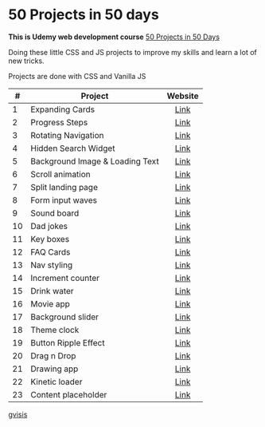 
# 50 Projects in 50 days

**This is Udemy web development course** [50 Projects in 50 Days](https://www.udemy.com/course/50-projects-50-days/)

  

Doing these little CSS and JS projects to improve my skills and learn a lot of new tricks. 

Projects are done with CSS and Vanilla JS 

|#| Project | Website |
|-|----------|:-------------:|
|1| Expanding Cards | [Link](https://gvisis.github.io/50-projects-50-days/expanding-cards/) |
|2| Progress Steps | [Link](https://gvisis.github.io/50-projects-50-days/progress-steps/) |
|3| Rotating Navigation | [Link](https://gvisis.github.io/50-projects-50-days/rotating-navigation/) |
|4| Hidden Search Widget | [Link](https://gvisis.github.io/50-projects-50-days/hidden-search/) |
|5| Background Image & Loading Text | [Link](https://gvisis.github.io/50-projects-50-days/bg-loading/) |
|6| Scroll animation | [Link](https://gvisis.github.io/50-projects-50-days/scroll-animation/) |
|7| Split landing page | [Link](https://gvisis.github.io/50-projects-50-days/split-landing-page/) |
|8| Form input waves | [Link](https://gvisis.github.io/50-projects-50-days/form-input-wave/) |
|9| Sound board | [Link](https://gvisis.github.io/50-projects-50-days/sound-board/) |
|10| Dad jokes | [Link](https://gvisis.github.io/50-projects-50-days/dad-jokes/) |
|11| Key boxes | [Link](https://gvisis.github.io/50-projects-50-days/key-boxes/) |
|12| FAQ Cards | [Link](https://gvisis.github.io/50-projects-50-days/faq/) |
|13| Nav styling | [Link](https://gvisis.github.io/50-projects-50-days/nav-styling/) |
|14| Increment counter | [Link](https://gvisis.github.io/50-projects-50-days/increment-counter/) |
|15| Drink water | [Link](https://gvisis.github.io/50-projects-50-days/drink-water/) |
|16| Movie app | [Link](https://gvisis.github.io/50-projects-50-days/movie-app/) |
|17| Background slider | [Link](https://gvisis.github.io/50-projects-50-days/background-slider/) |
|18| Theme clock | [Link](https://gvisis.github.io/50-projects-50-days/theme-clock/) |
|19| Button Ripple Effect | [Link](https://gvisis.github.io/50-projects-50-days/button-ripple-effect/) |
|20| Drag n Drop | [Link](https://gvisis.github.io/50-projects-50-days/drag-n-drop/) |
|21| Drawing app | [Link](https://gvisis.github.io/50-projects-50-days/drawing-app/) |
|22| Kinetic loader | [Link](https://gvisis.github.io/50-projects-50-days/kinetic-loader/) |
|23| Content placeholder | [Link](https://gvisis.github.io/50-projects-50-days/content-placeholder/) |

[gvisis](https://github.com/gvisis)
